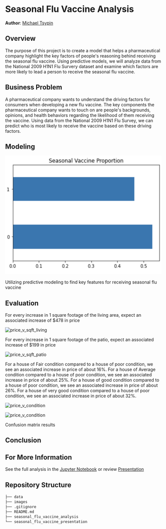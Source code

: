 # Seasonal Flu Vaccine Analysis

**Author**: [Michael Tsypin](email:mtsypin9@yahoo.com)

## Overview

The purpose of this project is to create a model that helps a pharmaceutical company highlight the key factors of people's reasoning behind receiving the seasonal flu vaccine. Using predictive models, we will analyze data from the National 2009 H1N1 Flu Survery dataset and examine which factors are more likely to lead a person to receive the seasonal flu vaccine.

## Business Problem

A pharmaceutical company wants to understand the driving factors for consumers when developing a new flu vaccine. The key components the pharmaceutical company wants to touch on are people's backgrounds, opinions, and health behaviors regarding the likelihood of them receiving the vaccine. Using data from the National 2009 H1N1 Flu Survey, we can predict who is most likely to receive the vaccine based on these driving factors.

## Modeling

![seasonal vaccine proportion](images/seasonal_vaccine_proportion.png)

Utilizing predictive modeling to find key features for receiving seasonal flu vaccine

## Evaluation

For every increase in 1 square footage of the living area, expect an associated increase of $478 in price

![price_v_sqft_living](images/price_v_sqft_living.png)

For every increase in 1 square footage of the patio, expect an associated increase of $199 in price

![price_v_sqft_patio](images/price_v_sqft_patio.png)

For a house of Fair condition compared to a house of poor condition, we see an associated increase in price of about 16%. For a house of Average condition compared to a house of poor condition, we see an associated increase in price of about 25%. For a house of good condition compared to a house of poor condition, we see an associated increase in price of about 26%. For a house of very good condition compared to a house of poor condition, we see an associated increase in price of about 32%.

![price_v_condition](images/price_v_condition.png)

![price_v_condition](images/price_v_condition.png)

Confusion matrix results

## Conclusion



## For More Information

See the full analysis in the [Jupyter Notebook](home_renovation_analysis.ipynb) or review [Presentation](home_renovation_presentation.pdf)

## Repository Structure

```
├── data
├── images
├── .gitignore
├── README.md
├── seasonal_flu_vaccine_analysis
└── seasonal_flu_vaccine_presentation
```

